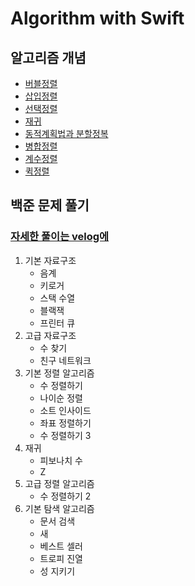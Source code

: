 # Algorithm with Swift

## 알고리즘 개념

- [버블정렬](https://velog.io/@yc1303/%EC%95%8C%EA%B3%A0%EB%A6%AC%EC%A6%98-%EB%B2%84%EB%B8%94%EC%A0%95%EB%A0%AC)
- [삽입정렬](https://velog.io/@yc1303/%EC%95%8C%EA%B3%A0%EB%A6%AC%EC%A6%98-%EC%82%BD%EC%9E%85%EC%A0%95%EB%A0%AC)
- [선택정렬](https://velog.io/@yc1303/%EC%95%8C%EA%B3%A0%EB%A6%AC%EC%A6%98-%EC%84%A0%ED%83%9D%EC%A0%95%EB%A0%AC)
- [재귀](https://velog.io/@yc1303/%EC%95%8C%EA%B3%A0%EB%A6%AC%EC%A6%98-%EC%9E%AC%EA%B7%80)
- [동적계획법과 분할정복](https://velog.io/@yc1303/%EC%95%8C%EA%B3%A0%EB%A6%AC%EC%A6%98-%EB%8F%99%EC%A0%81%EA%B3%84%ED%9A%8D%EB%B2%95%EA%B3%BC-%EB%B6%84%ED%95%A0%EC%A0%95%EB%B3%B5)
- [병합정렬](https://velog.io/@yc1303/%EC%95%8C%EA%B3%A0%EB%A6%AC%EC%A6%98-%EB%B3%91%ED%95%A9%EC%A0%95%EB%A0%AC)
- [계수정렬](https://velog.io/@yc1303/%EC%95%8C%EA%B3%A0%EB%A6%AC%EC%A6%98-%EA%B3%84%EC%88%98%EC%A0%95%EB%A0%AC)
- [퀵정렬](https://velog.io/@yc1303/%EC%95%8C%EA%B3%A0%EB%A6%AC%EC%A6%98-%ED%80%B5-%EC%A0%95%EB%A0%AC)

## 백준 문제 풀기 

### [자세한 풀이는 velog에](https://velog.io/@yc1303?tag=%EB%B0%B1%EC%A4%80) 

1. 기본 자료구조
    - 음계
    - 키로거
    - 스택 수열
    - 블랙잭
    - 프린터 큐
2. 고급 자료구조
    - 수 찾기
    - 친구 네트워크
3. 기본 정렬 알고리즘
    - 수 정렬하기
    - 나이순 정렬
    - 소트 인사이드
    - 좌표 정렬하기
    - 수 정렬하기 3
4. 재귀
    - 피보나치 수
    - Z
5. 고급 정렬 알고리즘
    - 수 정렬하기 2
6. 기본 탐색 알고리즘
    - 문서 검색
    - 새
    - 베스트 셀러
    - 트로피 진열
    - 성 지키기
